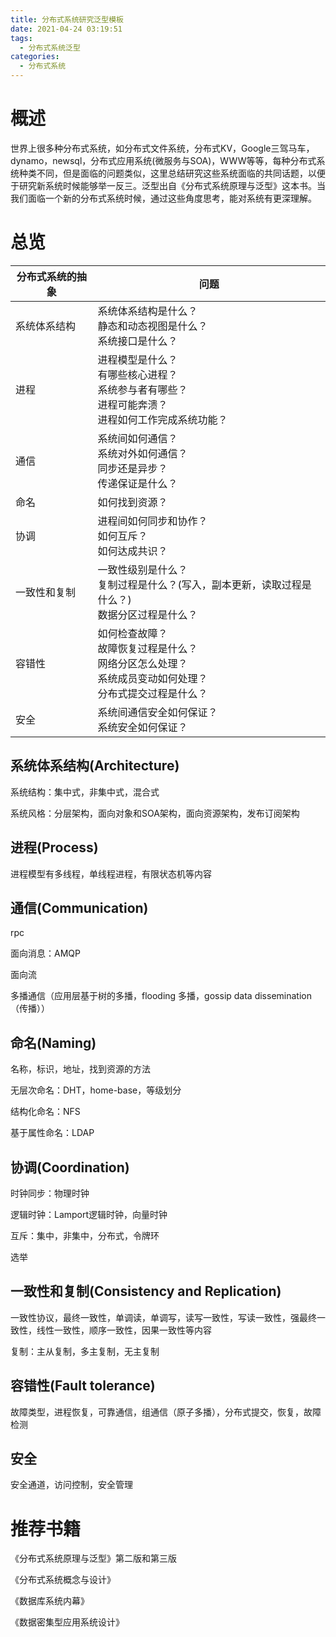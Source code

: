 ```yaml
---
title: 分布式系统研究泛型模板
date: 2021-04-24 03:19:51
tags: 
  - 分布式系统泛型
categories:
  - 分布式系统
---
```




# 概述

世界上很多种分布式系统，如分布式文件系统，分布式KV，Google三驾马车，dynamo，newsql，分布式应用系统(微服务与SOA)，WWW等等，每种分布式系统种类不同，但是面临的问题类似，这里总结研究这些系统面临的共同话题，以便于研究新系统时候能够举一反三。泛型出自《分布式系统原理与泛型》这本书。当我们面临一个新的分布式系统时候，通过这些角度思考，能对系统有更深理解。



# 总览

| 分布式系统的抽象 | 问题                                                         |
| ---------------- | ------------------------------------------------------------ |
| 系统体系结构     | 系统体系结构是什么？<br />静态和动态视图是什么？<br />系统接口是什么？ |
| 进程             | 进程模型是什么？<br />有哪些核心进程？<br />系统参与者有哪些？<br />进程可能奔溃？<br />进程如何工作完成系统功能？ |
| 通信             | 系统间如何通信？<br />系统对外如何通信？<br />同步还是异步？<br />传递保证是什么？ |
| 命名             | 如何找到资源？                                               |
| 协调             | 进程间如何同步和协作？<br />如何互斥？<br />如何达成共识？<br /> |
| 一致性和复制     | 一致性级别是什么？<br />复制过程是什么？(写入，副本更新，读取过程是什么？) <br />数据分区过程是什么？ |
| 容错性           | 如何检查故障？<br />故障恢复过程是什么？<br />网络分区怎么处理？<br />系统成员变动如何处理？<br />分布式提交过程是什么？ |
| 安全             | 系统间通信安全如何保证？<br />系统安全如何保证？             |





## 系统体系结构(Architecture)

系统结构：集中式，非集中式，混合式

系统风格：分层架构，面向对象和SOA架构，面向资源架构，发布订阅架构

## 进程(Process)

进程模型有多线程，单线程进程，有限状态机等内容



## 通信(Communication)

rpc

面向消息：AMQP

面向流

多播通信（应用层基于树的多播，flooding 多播，gossip data dissemination（传播））



## 命名(Naming)

名称，标识，地址，找到资源的方法

无层次命名：DHT，home-base，等级划分

结构化命名：NFS

基于属性命名：LDAP

## 协调(Coordination)

时钟同步：物理时钟

逻辑时钟：Lamport逻辑时钟，向量时钟

互斥：集中，非集中，分布式，令牌环

选举

## 一致性和复制(Consistency and Replication)

一致性协议，最终一致性，单调读，单调写，读写一致性，写读一致性，强最终一致性，线性一致性，顺序一致性，因果一致性等内容

复制：主从复制，多主复制，无主复制



## 容错性(Fault tolerance)

故障类型，进程恢复，可靠通信，组通信（原子多播），分布式提交，恢复，故障检测



## 安全

安全通道，访问控制，安全管理



# 推荐书籍

《分布式系统原理与泛型》第二版和第三版

《分布式系统概念与设计》

《数据库系统内幕》

《数据密集型应用系统设计》